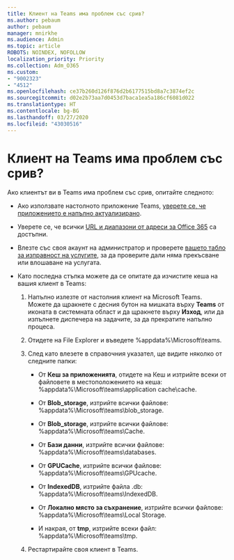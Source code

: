 ```yaml
---
title: Клиент на Teams има проблем със срив?
ms.author: pebaum
author: pebaum
manager: mnirkhe
ms.audience: Admin
ms.topic: article
ROBOTS: NOINDEX, NOFOLLOW
localization_priority: Priority
ms.collection: Adm_O365
ms.custom:
- "9002323"
- "4512"
ms.openlocfilehash: ce37b260d126f876d2b6177515bd8a7c3874ef2c
ms.sourcegitcommit: d02e2b73aa7d0453d7baca1ea5a186cf6081d022
ms.translationtype: HT
ms.contentlocale: bg-BG
ms.lasthandoff: 03/27/2020
ms.locfileid: "43030516"
---
```

# <a name="teams-client-crashing"></a>Клиент на Teams има проблем със срив?

Ако клиентът ви в Teams има проблем със срив, опитайте следното:

- Ако използвате настолното приложение Teams, [уверете се, че приложението е напълно актуализирано](https://support.office.com/article/Update-Microsoft-Teams-535a8e4b-45f0-4f6c-8b3d-91bca7a51db1).

- Уверете се, че всички [URL и диапазони от адреси за Office 365](https://docs.microsoft.com/microsoftteams/connectivity-issues) са достъпни.

- Влезте със своя акаунт на администратор и проверете [вашето табло за изправност на услугите](https://docs.microsoft.com/office365/enterprise/view-service-health), за да проверите дали няма прекъсване или влошаване на услугата.

 - Като последна стъпка можете да се опитате да изчистите кеша на вашия клиент в Teams:

    1.  Напълно излезте от настолния клиент на Microsoft Teams. Можете да щракнете с десния бутон на мишката върху **Teams** от иконата в системната област и да щракнете върху **Изход**, или да изпълнете диспечера на задачите, за да прекратите напълно процеса.

    2.  Отидете на File Explorer и въведете %appdata%\Microsoft\teams.

    3.  След като влезете в справочния указател, ще видите няколко от следните папки:

         - От **Кеш за приложенията**, отидете на Кеш и изтрийте всеки от файловете в местоположението на кеша: %appdata%\Microsoft\teams\application cache\cache.

        - От **Blob_storage**, изтрийте всички файлове: %appdata%\Microsoft\teams\blob_storage.

        - От **Blob_storage**, изтрийте всички файлове: %appdata%\Microsoft\teams\Cache.

        - От **Бази данни**, изтрийте всички файлове: %appdata%\Microsoft\teams\databases.

        - От **GPUCache**, изтрийте всички файлове: %appdata%\Microsoft\teams\GPUcache.

        - От **IndexedDB**, изтрийте файла .db: %appdata%\Microsoft\teams\IndexedDB.

        - От **Локално място за съхранение**, изтрийте всички файлове: %appdata%\Microsoft\teams\Local Storage.

        - И накрая, от **tmp**, изтрийте всеки файл: %appdata%\Microsoft\teams\tmp.

    4. Рестартирайте своя клиент в Teams.
